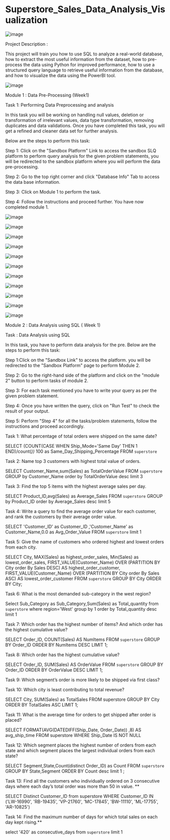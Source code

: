# Superstore_Sales_Data_Analysis_Visualization

![image](https://user-images.githubusercontent.com/13967081/225052236-83d1b494-a9b5-4974-8288-828f0a3e1d74.png)

Project Description :

This project will train you how to use SQL to analyze a real-world database, how to extract the most useful information from the dataset, how to pre-process the data using Python for improved performance, how to use a structured query language to retrieve useful information from the database, and how to visualize the data using the PowerBI tool.

![image](https://user-images.githubusercontent.com/13967081/225052522-57ae773c-dc93-4435-a28e-044b05d25f3d.png)

Module 1 : Data Pre-Processing (Week1)

Task 1: Performing Data Preprocessing and analysis 

In this task you will be working on handling null values, deletion or transformation of irrelevant values, data type transformation, removing duplicates and data validations. Once you have completed this task, you will get a refined and cleaner data set for further analysis.

Below are the steps to perform this task: 

Step 1: Click on the "Sandbox Platform" Link to access the sandbox SLQ platform to perform query analysis for the given problem statements, you will be redirected to the sandbox platform where you will perform the data pre-processing. 

Step 2: Go to the top right corner and click "Database Info" Tab to access the data base information. 

Step 3: Click on Module 1 to perform the task. 

Step 4: Follow the instructions and proceed further. You have now completed module 1.

![image](https://user-images.githubusercontent.com/13967081/225060511-dc434f5c-1fb6-447c-ad34-91ac3ad787a4.png)

![image](https://user-images.githubusercontent.com/13967081/225060637-f13b1ff3-cbf2-4e67-a17e-30cc8569fda0.png)

![image](https://user-images.githubusercontent.com/13967081/225061159-a3f86145-b6a8-40cb-a08d-aea2eb549ffb.png)

![image](https://user-images.githubusercontent.com/13967081/225061309-66c10cd1-974d-4e19-ba42-dcb5333db636.png)

![image](https://user-images.githubusercontent.com/13967081/225061422-636f1dd6-1c93-4c46-91cc-a14ea3878977.png)

![image](https://user-images.githubusercontent.com/13967081/225061577-f671b53d-61bc-4321-a367-013e09d979e7.png)

![image](https://user-images.githubusercontent.com/13967081/225061699-533e431c-d89d-42e8-ad91-dec276e6be5b.png)

![image](https://user-images.githubusercontent.com/13967081/225061816-f59fa39d-3bb9-4606-99b8-82ab1efa8346.png)

![image](https://user-images.githubusercontent.com/13967081/225061923-58d706fb-1f37-48a9-aee3-f71faa23fb28.png)

![image](https://user-images.githubusercontent.com/13967081/225062072-35f15c38-5c87-47fc-837e-e4e6a6fc854b.png)

![image](https://user-images.githubusercontent.com/13967081/225062205-30bcb052-1283-4262-9a5e-baba91b4e3bd.png)


Module 2 : Data Analysis using SQL ( Week 1)

Task : Data Analysis using SQL

In this task, you have to perform data analysis for the pre. Below are the steps to perform this task:

Step 1:Click on the "Sandbox Link" to access the platform. you will be redirected to the "Sandbox Platform" page to perform Module 2. 

Step 2: Go to the right-hand side of the platform and click on the "module 2" button to perform tasks of module 2. 

Step 3: For each task mentioned you have to write your query as per the given problem statement. 

Step 4: Once you have written the query, click on "Run Test" to check the result of your output. 

Step 5: Perform "Step 4" for all the tasks/problem statements, follow the instructions and proceed accordingly.

Task 1: What percentage of total orders were shipped on the same date?

SELECT (COUNT(CASE WHEN Ship_Mode='Same Day' THEN 1 END)/count(*))* 100 as Same_Day_Shipping_Percentage FROM `superstore`

Task 2: Name top 3 customers with highest total value of orders.

SELECT Customer_Name,sum(Sales) as TotalOrderValue FROM `superstore` GROUP by Customer_Name order by TotalOrderValue desc limit 3

Task 3: Find the top 5 items with the highest average sales per day.

SELECT Product_ID,avg(Sales) as Average_Sales FROM `superstore` GROUP by Product_ID order by Average_Sales desc limit 5

Task 4: Write a query to find the average order value for each customer, and rank the customers by their average order value.

SELECT 'Customer_ID' as Customer_ID ,'Customer_Name' as Customer_Name,0.0 as Avg_Order_Value FROM `superstore` limit 1

Task 5: Give the name of customers who ordered highest and lowest orders from each city.

SELECT 
    City, 
    MAX(Sales) as highest_order_sales,
    Min(Sales) as lowest_order_sales,
    FIRST_VALUE(Customer_Name) OVER (PARTITION BY City order By Sales DESC) AS highest_order_customer,
    FIRST_VALUE(Customer_Name) OVER (PARTITION BY City order By Sales ASC) AS lowest_order_customer
FROM `superstore`
GROUP BY City
ORDER BY City;

Task 6: What is the most demanded sub-category in the west region?

Select Sub_Category as Sub_Category,Sum(Sales) as Total_quantity from `superstore` where region='West' group by 1 order by Total_quantity desc limit 1

Task 7: Which order has the highest number of items? And which order has the highest cumulative value?

SELECT Order_ID, COUNT(Sales) AS NumItems
FROM `superstore`
GROUP BY Order_ID
ORDER BY NumItems DESC
LIMIT 1;

Task 8: Which order has the highest cumulative value?

SELECT Order_ID, SUM(Sales) AS OrderValue
FROM `superstore`
GROUP BY Order_ID
ORDER BY OrderValue DESC
LIMIT 1;

Task 9: Which segment’s order is more likely to be shipped via first class?

Task 10: Which city is least contributing to total revenue?

SELECT City, SUM(Sales) as TotalSales
FROM superstore
GROUP BY City
ORDER BY TotalSales ASC
LIMIT 1;

Task 11: What is the average time for orders to get shipped after order is placed?

SELECT FORMAT(AVG(DATEDIFF(Ship_Date, Order_Date)) ,8)  AS avg_ship_time 
            FROM superstore 
            WHERE Ship_Date IS NOT NULL

Task 12: Which segment places the highest number of orders from each state and which segment places the largest individual orders from each state?

SELECT Segment,State,Count(distinct Order_ID) as Count
FROM `superstore`
GROUP BY State,Segment
ORDER BY Count desc limit 1 ;

Task 13: Find all the customers who individually ordered on 3 consecutive days where each day’s total order was more than 50 in value. **

SELECT Distinct Customer_ID from superstore 
WHERE Customer_ID IN ('LW-16990',
  'RB-19435',
  'VP-21760',
  'MC-17845',
  'BW-11110',
  'ML-17755',
  'AR-10825')

Task 14: Find the maximum number of days for which total sales on each day kept rising.**

select '420' as consecutive_days from `superstore` limit 1

